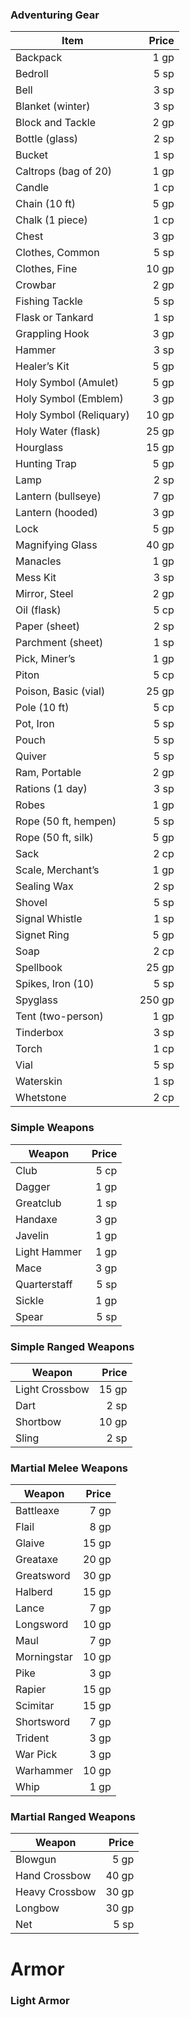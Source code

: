 ### Adventuring Gear

| Item                    |  Price |
| ----------------------- | -----: |
| Backpack                |   1 gp |
| Bedroll                 |   5 sp |
| Bell                    |   3 sp |
| Blanket (winter)        |   3 sp |
| Block and Tackle        |   2 gp |
| Bottle (glass)          |   2 sp |
| Bucket                  |   1 sp |
| Caltrops (bag of 20)    |   1 gp |
| Candle                  |   1 cp |
| Chain (10 ft)           |   5 gp |
| Chalk (1 piece)         |   1 cp |
| Chest                   |   3 gp |
| Clothes, Common         |   5 sp |
| Clothes, Fine           |  10 gp |
| Crowbar                 |   2 gp |
| Fishing Tackle          |   5 sp |
| Flask or Tankard        |   1 sp |
| Grappling Hook          |   3 gp |
| Hammer                  |   3 sp |
| Healer’s Kit            |   5 gp |
| Holy Symbol (Amulet)    |   5 gp |
| Holy Symbol (Emblem)    |   3 gp |
| Holy Symbol (Reliquary) |  10 gp |
| Holy Water (flask)      |  25 gp |
| Hourglass               |  15 gp |
| Hunting Trap            |   5 gp |
| Lamp                    |   2 sp |
| Lantern (bullseye)      |   7 gp |
| Lantern (hooded)        |   3 gp |
| Lock                    |   5 gp |
| Magnifying Glass        |  40 gp |
| Manacles                |   1 gp |
| Mess Kit                |   3 sp |
| Mirror, Steel           |   2 gp |
| Oil (flask)             |   5 cp |
| Paper (sheet)           |   2 sp |
| Parchment (sheet)       |   1 sp |
| Pick, Miner’s           |   1 gp |
| Piton                   |   5 cp |
| Poison, Basic (vial)    |  25 gp |
| Pole (10 ft)            |   5 cp |
| Pot, Iron               |   5 sp |
| Pouch                   |   5 sp |
| Quiver                  |   5 sp |
| Ram, Portable           |   2 gp |
| Rations (1 day)         |   3 sp |
| Robes                   |   1 gp |
| Rope (50 ft, hempen)    |   5 sp |
| Rope (50 ft, silk)      |   5 gp |
| Sack                    |   2 cp |
| Scale, Merchant’s       |   1 gp |
| Sealing Wax             |   2 sp |
| Shovel                  |   5 sp |
| Signal Whistle          |   1 sp |
| Signet Ring             |   5 gp |
| Soap                    |   2 cp |
| Spellbook               |  25 gp |
| Spikes, Iron (10)       |   5 sp |
| Spyglass                | 250 gp |
| Tent (two-person)       |   1 gp |
| Tinderbox               |   3 sp |
| Torch                   |   1 cp |
| Vial                    |   5 sp |
| Waterskin               |   1 sp |
| Whetstone               |   2 cp |


### Simple Weapons
|Weapon|Price|
|---|--:|
|Club|5 cp|
|Dagger|1 gp|
|Greatclub|1 sp|
|Handaxe|3 gp|
|Javelin|1 gp|
|Light Hammer|1 gp|
|Mace|3 gp|
|Quarterstaff|5 sp|
|Sickle|1 gp|
|Spear|5 sp|
### Simple Ranged Weapons 
|Weapon|Price|
|---|--:|
|Light Crossbow|15 gp|
|Dart|2 sp|
|Shortbow|10 gp|
|Sling|2 sp|

### Martial Melee Weapons
|Weapon|Price|
|---|--:|
|Battleaxe|7 gp|
|Flail|8 gp|
|Glaive|15 gp|
|Greataxe|20 gp|
|Greatsword|30 gp|
|Halberd|15 gp|
|Lance|7 gp|
|Longsword|10 gp|
|Maul|7 gp|
|Morningstar|10 gp|
|Pike|3 gp|
|Rapier|15 gp|
|Scimitar|15 gp|
|Shortsword|7 gp|
|Trident|3 gp|
|War Pick|3 gp|
|Warhammer|10 gp|
|Whip|1 gp|
### Martial Ranged Weapons
|Weapon|Price|
|---|--:|
|Blowgun|5 gp|
|Hand Crossbow|40 gp|
|Heavy Crossbow|30 gp|
|Longbow|30 gp|
|Net|5 sp|

# Armor
### Light Armor
